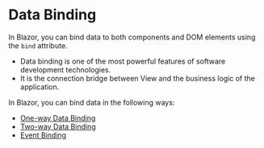 # Data Binding

In Blazor, you can bind data to both components and DOM elements using the `bind` attribute. 

 - Data binding is one of the most powerful features of software development technologies. 
 - It is the connection bridge between View and the business logic of the application. 

In Blazor, you can bind data in the following ways:

<ul>
	<li><a href="{{ site.github.url }}/one-way-data-binding">One-way Data Binding</a></li>
	<li><a href="{{ site.github.url }}/two-way-data-binding">Two-way Data Binding</a></li>
    <li><a href="{{ site.github.url }}/event-binding">Event Binding</a></li>
</ul>


